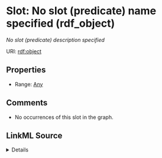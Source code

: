 

# Slot: No slot (predicate) name specified (rdf_object)


_No slot (predicate) description specified_







URI: [rdf:object](http://www.w3.org/1999/02/22-rdf-syntax-ns#object)



<!-- no inheritance hierarchy -->








## Properties

* Range: [Any](../classes/Any.md)





## Comments

* No occurrences of this slot in the graph.



## LinkML Source

<details>

```yaml
name: rdf_object
description: No slot (predicate) description specified
title: No slot (predicate) name specified
comments:
- No occurrences of this slot in the graph.
from_schema: sawgraph-kg
rank: 1000
domain: rdf_Statement
slot_uri: rdf:object
alias: rdf_object
range: Any

```
</details>